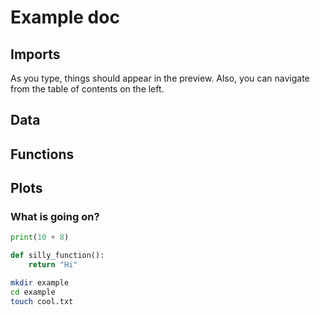 # Example doc


## Imports

As you type, things should appear in the preview. Also, you can navigate from the table of contents on the left. 

## Data
## Functions
## Plots


### What is going on?

```python
print(10 + 8)
```

```python
def silly_function():
    return "Hi"
```

```bash
mkdir example
cd example
touch cool.txt
```
